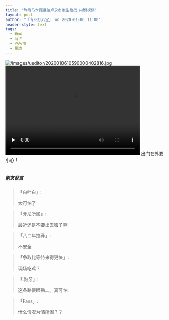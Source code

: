 ```yaml
---
title: "昨晚马卡提曼达卢永市发生枪战 内附视频"
layout: post
author: "「专业打八宝」 on 2020-01-06 11:00"
header-style: text
tags:
  - 新闻
  - 马卡
  - 卢永市
  - 曼达
---
```


<img src="http://images.feileyuan.com/images/ueditor/2020010610590000402816.jpg" title="/images/ueditor/2020010610590000402816.jpg" alt="/images/ueditor/2020010610590000402816.jpg"> 
<video class="edui-upload-video  vjs-default-skin  video-js video-js" controls="" preload="none" width="420" height="280" src="http://images.feileyuan.com/video/ueditor/202001061100000001.MP4" data-setup="{}"> 
 <source src="http://images.feileyuan.com/video/ueditor/202001061100000001.MP4" type="video/MP4"> 
</video><input type="hidden" value="菲乐园提供">
出门在外要小心！
<br>
<br>

##### 網友發言 
> 「白叶白」:
> <p>太可怕了</p>

> 「菲尼所属」:
> <p>最近还是不要出去嗨了啊</p>

> 「八二年拉菲」:
> <p>不安全</p>

> 「争取比等待来得更快」:
> <p>现场吃鸡？</p>

> 「.缺牙」:
> <p>这条路很眼熟。。。真可怕</p>

> 「Fans」:
> <p>什么情况为情所困？？</p>



